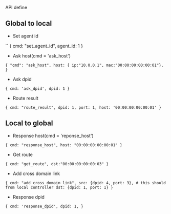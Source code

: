 API define

Global to local
----
- Set agent id

``
{
    cmd: "set_agent_id",
    agent_id: 1
}


- Ask host(cmd = 'ask_host')

``
{
    "cmd": "ask_host",
    host: { ip:"10.0.0.1", mac:"00:00:00:00:00:01"},
}
``

- Ask dpid

``
{
    cmd: 'ask_dpid',
    dpid: 1
}
``

- Route result

``
{
	cmd: "route_result",
	dpid: 1,
    port: 1,
    host: '00:00:00:00:00:01'
}
``


Local to global
----
- Response host(cmd = 'reponse_host')

``
{
    cmd: "response_host",
    host: "00:00:00:00:00:01"
}
``

- Get route

``
{
    cmd: "get_route",
    dst:"00:00:00:00:00:03"
}
``
- Add cross domain link

``
{
	cmd: "add_cross_domain_link",
	src: {dpid: 4, port: 3}, # this should from local controller
	dst: {dpid: 1, port: 1}
}
``

- Response dpid

``
{
    cmd: 'response_dpid',
    dpid: 1,
}
``




